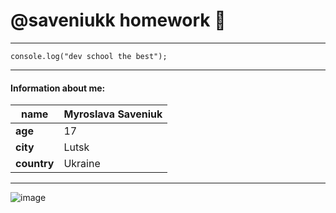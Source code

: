 # @saveniukk homework :frog:

****

`console.log("dev school the best");`

*****

#### Information about me:

| __name__    | Myroslava Saveniuk |
|-------------|---------------|          
| __age__     | 17            |
| __city__    | Lutsk         |
| __country__ | Ukraine       |
****

![image](https://github.com/saveniukk/dev_hw_5/assets/143611799/02905b94-d109-4b87-a8ea-d7bd05b57cd8)